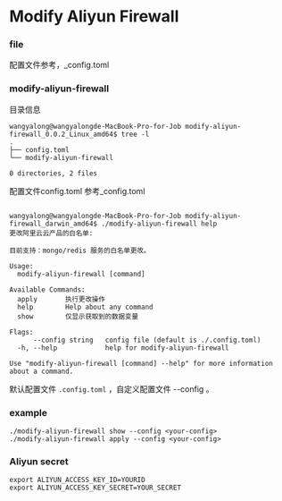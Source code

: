 

# Modify Aliyun Firewall

### file 
配置文件参考，_config.toml
### modify-aliyun-firewall
目录信息


```shell script
wangyalong@wangyalongde-MacBook-Pro-for-Job modify-aliyun-firewall_0.0.2_Linux_amd64$ tree -l
.
├── config.toml
└── modify-aliyun-firewall

0 directories, 2 files

```

配置文件config.toml  参考_config.toml
```shell script

wangyalong@wangyalongde-MacBook-Pro-for-Job modify-aliyun-firewall_darwin_amd64$ ./modify-aliyun-firewall help
更改阿里云云产品的白名单:

目前支持：mongo/redis 服务的白名单更改。

Usage:
  modify-aliyun-firewall [command]

Available Commands:
  apply       执行更改操作
  help        Help about any command
  show        仅显示获取到的数据变量

Flags:
      --config string   config file (default is ./.config.toml)
  -h, --help            help for modify-aliyun-firewall

Use "modify-aliyun-firewall [command] --help" for more information about a command.
```
默认配置文件 `.config.toml` ，自定义配置文件 --config <your-config>。

### example 
```shell script
./modify-aliyun-firewall show --config <your-config>
./modify-aliyun-firewall apply --config <your-config>
```



### Aliyun secret
```shell
export ALIYUN_ACCESS_KEY_ID=YOURID
export ALIYUN_ACCESS_KEY_SECRET=YOUR_SECRET
```
